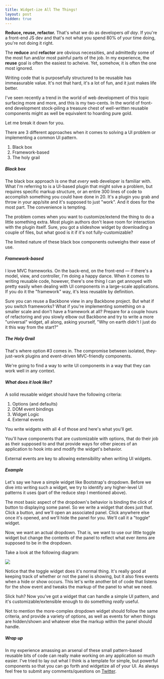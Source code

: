 ```yaml
---
title: Widget-ize All The Things!
layout: post
hidden: true
---
```


**Reduce, reuse, refactor.** That's what we do as developers _all day_.
If you're a front-end JS dev and that's not what you spend 80% of your time
doing, you're not doing it right.

The **reduce** and **refactor** are obvious necessities, and admittedly some of the most fun and/or
most painful parts of the job. In my experience, the **reuse** goal is often the easiest to acheive.
Yet, somehow, it is often the one most ignored.

Writing code that is purposefully structured to be reusable has immeasurable value. It's not that hard,
it's a lot of fun, and it just makes life better.

I've seen recently a trend in the world of web development of this topic surfacing
more and more, and this is my two-cents. In the world of front-end development stock-piling
a treasure chest of well-written reusable components might as well be equivalent to hoarding pure gold.

Let me break it down for you.

There are 3 different approaches when it comes to solving a UI problem or implementing a common UI pattern.

1. Black box
2. Framework-based
3. The holy grail

##### Black box

The black box approach is one that _every_ web developer is familiar with.
What I'm referring to is a UI-based plugin that might solve a problem, but requires specific
markup structure,
or an entire 300 lines of code to accomplish something you could have done in 20. It's a plugin you grab and throw
in your app/site and it's supposed to just "work". And it does for the most part. The convenience is tempting.

The problem comes when you want to customize/extend the thing to do a
little something extra. Most plugin authors don't leave room for
interaction with the plugin itself. Sure, you got a slideshow widget by
downloading a couple of files, but what good is it if it's not
fully-customizable?

The limited nature of these black box components outweighs their ease of
use.

##### Framework-based

I love MVC frameworks. On the back-end, on the front-end &mdash; if
there's a model, view, and controller, I'm doing a happy dance. When it
comes to writing reusable code, however, there's one thing I can get
annoyed with pretty easily when dealing with UI components in a large-scale
applications. If you do it the "framework" way, it's less reusable by
definition.

Sure you can reuse a Backbone view in any Backbone project.
But what if you switch frameworks? What if you're implementing something
on a smaller scale and don't have a framework at all? Prepare for a
couple hours of refactoring and you slowly elbow out Backbone and try to
write a more "universal" widget, all along, asking yourself, "Why on
earth didn't I just do it this way from the start?"

##### The Holy Grail

That's where option #3 comes in. The compromise between isolated,
they-just-work plugins and event-driven MVC-friendly components.

We're going to find a way to write UI components in a way that they can
work well in any context.

##### What does it look like?

A solid reusable widget should have the following criteria:

1. Options (and defaults)
2. DOM event bindings
3. Widget Logic
4. External events

You write widgets with all 4 of those and here's what you'll get.

You'll have components that are customizable with options, that do their
job as their supposed to and that provide ways for other pieces of an
application to hook into and modify the widget's behavior.

External events are key to allowing extensibility when writing UI
widgets.

##### Example

Let's say we have a simple widget like Bootstrap's dropdown. Before we
dive into writing such a widget, we try to identify any higher-level UI
patterns it uses (part of the reduce step I mentioned above).

The most basic aspect of the dropdown's behavior is binding the click of button
to displaying some panel. So we write a widget that does just that.
Click a button, and we'll open an associated panel. Click anywhere else
once it's opened, and we'll hide the panel for you. We'll call it a
"toggle" widget.

Now, we want an actual dropdown. That is, we want to use our little
toggle widget but change the contents of the panel to reflect what ever
items are supposed to be in the dropdown.

Take a look at the following diagram:

![](http://awes0.me/widgetize.png)

Notice that the toggle widget does it's normal thing. It's really good
at keeping track of whether or not the panel is showing, but it also
fires events when a hide or show occurs. This let's write
another bit of code that listens for the show event and tweaks the
markup of the panel to what we need.

Slick huh? Now you've got a widget that can handle a simple UI pattern,
and it's customizable/extensible enough to do something _really_ useful.

Not to mention the more-complex dropdown widget should follow the same
criteria, and provide a variety of options, as well as events for when
things are hidden/shown and whatever else the markup within the panel
should handle.

##### Wrap up

In my experience amassing an arsenal of these small pattern-based
reusable bits of code can really make working on any application so much
easier. I've tried to lay out what I think is a template for simple, but
powerful components so that you can go forth and widgetize all of your UI.
As always feel free to submit any comments/questions on
[Twitter](http://twitter.com/tybenz).
